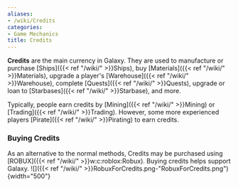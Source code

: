 ```yaml
---
aliases:
- /wiki/Credits
categories:
- Game Mechanics
title: Credits
---
```


**Credits** are the main currency in Galaxy. They are used to manufacture or purchase [Ships]({{< ref "/wiki/" >}}Ships), buy [Materials]({{< ref "/wiki/" >}}Materials), upgrade a player's [Warehouse]({{< ref "/wiki/" >}}Warehouse), complete [Quests]({{< ref "/wiki/" >}}Quests), upgrade or loan to [Starbases]({{< ref "/wiki/" >}}Starbase), and more.

Typically, people earn credits by [Mining]({{< ref "/wiki/" >}}Mining) or [Trading]({{< ref "/wiki/" >}}Trading). However, some more experienced players [Pirate]({{< ref "/wiki/" >}}Pirating) to earn credits.

### Buying Credits 

As an alternative to the normal methods, Credits may be purchased using [ROBUX]({{< ref "/wiki/" >}}w:c:roblox:Robux). Buying credits helps support Galaxy.  ![]({{< ref "/wiki/" >}}RobuxForCredits.png-"RobuxForCredits.png"){width="500"}